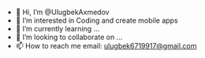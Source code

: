 - 👋 Hi, I’m @UlugbekAxmedov
- 👀 I’m interested in Coding and create mobile apps
- 🌱 I’m currently learning ...
- 💞️ I’m looking to collaborate on ...
- 📫 How to reach me email: ulugbek6719917@gmail.com

<!---
UlugbekAxmedov/UlugbekAxmedov is a ✨ special ✨ repository because its `README.md` (this file) appears on your GitHub profile.
You can click the Preview link to take a look at your changes.
--->

